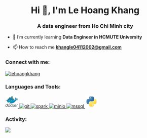
<h1 align="center">Hi 👋, I'm Le Hoang Khang</h1>
<h3 align="center">A data engineer from Ho Chi Minh city</h3>

- 🌱 I’m currently learning **Data Engineer in HCMUTE University**

- 📫 How to reach me **khangle04112002@gmail.com**

<h3 align="left">Connect with me:</h3>
<p align="left">
<a href="https://www.facebook.com/profile.php?id=100014774230732" target="blank"><img align="center" src="https://raw.githubusercontent.com/rahuldkjain/github-profile-readme-generator/master/src/images/icons/Social/facebook.svg" alt="lehoangkhang" height="30" width="40" /></a>
</p>

<h3 align="left">Languages and Tools:</h3>

<a href="https://www.docker.com/" target="_blank" rel="noreferrer"> <img src="https://raw.githubusercontent.com/devicons/devicon/master/icons/docker/docker-original-wordmark.svg" alt="docker" width="40" height="40"/> </a> 
<a href="https://git-scm.com/" target="_blank" rel="noreferrer"> <img src="https://www.vectorlogo.zone/logos/git-scm/git-scm-icon.svg" alt="git" width="40" height="40"/> </a> 
<a href="https://spark.apache.org/" target="_blank" rel="noreferrer"> <img src="https://www.vectorlogo.zone/logos/apache_spark/apache_spark-ar21.svg" alt="spark" width="40" height="40"/> </a>
<a href="https://min.io/" target="_blank" rel="noreferrer"> <img src="https://www.vectorlogo.zone/logos/minioio/minioio-ar21.svg" alt="minio" width="40" height="40"/> </a>
<a href="https://www.microsoft.com/en-us/sql-server" target="_blank" rel="noreferrer"> <img src="https://www.svgrepo.com/show/303229/microsoft-sql-server-logo.svg" alt="mssql" width="40" height="40"/> </a> 
<a href="https://www.python.org" target="_blank" rel="noreferrer"> <img src="https://raw.githubusercontent.com/devicons/devicon/master/icons/python/python-original.svg" alt="python" width="40" height="40"/> </a> </p>

<h3 align="left">Activity:</h3>

![](https://github-profile-summary-cards.vercel.app/api/cards/profile-details?username=KhangLe0411&theme=nord_dark)
<!-- ![](https://github-profile-summary-cards.vercel.app/api/cards/stats?username=KhangLe0411&theme=nord_dark)
 -->

<!--
**KhangLe0411/KhangLe0411** is a ✨ _special_ ✨ repository because its `README.md` (this file) appears on your GitHub profile.

Here are some ideas to get you started:

- 🔭 I’m currently working on ...
- 🌱 I’m currently learning ...
- 👯 I’m looking to collaborate on ...
- 🤔 I’m looking for help with ...
- 💬 Ask me about ...
- 📫 How to reach me: ...
- 😄 Pronouns: ...
- ⚡ Fun fact: ...
-->
